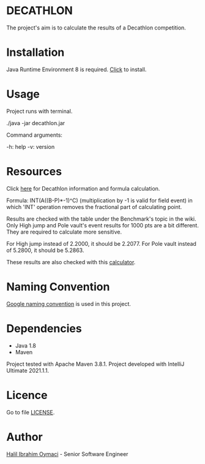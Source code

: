 # DECATHLON

The project's aim is to calculate the results of a Decathlon competition.

# Installation

Java Runtime Environment 8 is required. [Click](https://www.oracle.com/java/technologies/downloads/) to install.

# Usage

Project runs with terminal.

./java -jar decathlon.jar

Command arguments:

-h: help
-v: version

# Resources

Click [here](https://en.wikipedia.org/wiki/Decathlon) for Decathlon information and formula calculation.

Formula: INT(A((B-P)*-1)^C) (multiplication by -1 is valid for field event) in which 'INT' operation removes the
fractional part of
calculating point.

Results are checked with the table under the Benchmark's topic in the wiki.
Only High jump and Pole vault's event results for 1000 pts are a bit different. They are required to calculate more
sensitive.

For High jump instead of 2.2000, it should be 2.2077. For Pole vault instead of 5.2800, it should be 5.2863.

These results are also checked with this [calculator](https://www.sportcalculators.com/decathlon-calculator).

# Naming Convention

[Google naming convention](https://google.github.io/styleguide/javaguide.html) is used in this project.

# Dependencies

- Java 1.8
- Maven

Project tested with Apache Maven 3.8.1.
Project developed with IntelliJ Ultimate 2021.1.1.

# Licence

Go to file [LICENSE](LICENSE).

# Author

[Halil Ibrahim Oymaci](mailto:hioymaci@gmail.com) - Senior Software Engineer
